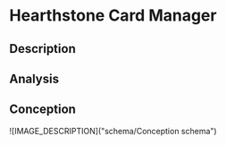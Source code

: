 # Hearthstone Card Manager



## Description

## Analysis

## Conception
![IMAGE_DESCRIPTION]("schema/Conception schema")
